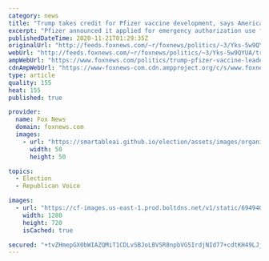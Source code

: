 ```yaml
---
category: news
title: "Trump takes credit for Pfizer vaccine development, says Americans wouldn’t have one yet without his leadership"
excerpt: "Pfizer announced it applied for emergency authorization use for its vaccine candidate on Friday."
publishedDateTime: 2020-11-21T01:29:35Z
originalUrl: "http://feeds.foxnews.com/~r/foxnews/politics/~3/Yks-5w9QYUA/trump-pfizer-vaccine-leadership"
webUrl: "http://feeds.foxnews.com/~r/foxnews/politics/~3/Yks-5w9QYUA/trump-pfizer-vaccine-leadership"
ampWebUrl: "https://www.foxnews.com/politics/trump-pfizer-vaccine-leadership.amp"
cdnAmpWebUrl: "https://www-foxnews-com.cdn.ampproject.org/c/s/www.foxnews.com/politics/trump-pfizer-vaccine-leadership.amp"
type: article
quality: 155
heat: 155
published: true

provider:
  name: Fox News
  domain: foxnews.com
  images:
    - url: "https://smartableai.github.io/election/assets/images/organizations/foxnews.com-50x50.jpg"
      width: 50
      height: 50

topics:
  - Election
  - Republican Voice

images:
  - url: "https://cf-images.us-east-1.prod.boltdns.net/v1/static/694940094001/9372f928-e18a-4afc-8488-9ab7744da082/8e181d9c-1afd-4580-85d9-5f6335ef5d30/1280x720/match/image.jpg"
    width: 1280
    height: 720
    isCached: true

secured: "+tvZHmepGX0bWIAZQMiT1CDLvSBJoLBVSR8npbVGSIrdjNId77+cdtKH49LJj4K+aMmBiqZgtNmGq2IoLOLj71KR11XYV59XXU7xq+GOj3xdhutdD/m+X2O3nGPjz33T6DXawLfyyiBmQERG/y6ZHZIwuEhnmgfpX/SAJlyzE6vkyOLPzwVJGrdFvwdgnlxVSZgi+86LxAejQKyb4t1HWbph0q5s3ugFYkLAzSf4zJukeNiJtbxgFn20UdrvYefY4OvGJwqEhbT1/ZeMltE0LFEkUVV20Q3yVrRJgUaO4Tg/8ca7l5iM+3GJKq7FE+8kbbtv9e8c0qtEcUMiaK20kozykv8ioTmkGd2XM96iEZQ=;1mJbe5AGdA/1pm1hAWdH3g=="
---
```


